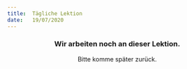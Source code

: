 ```yaml
---
title:  Tägliche Lektion
date:   19/07/2020
---
```


### <center>Wir arbeiten noch an dieser Lektion.</center>
<center>Bitte komme später zurück.</center>